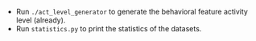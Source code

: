 - Run `./act_level_generator` to generate the behavioral feature activity level (already).
- Run `statistics.py` to print the statistics of the datasets.